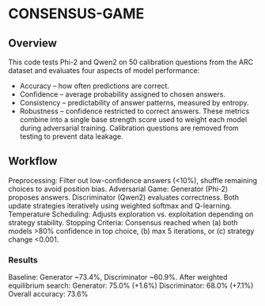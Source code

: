 # CONSENSUS-GAME

## Overview
This code tests Phi-2 and Qwen2 on 50 calibration questions from the ARC dataset and evaluates four aspects of model performance:
- Accuracy – how often predictions are correct.
- Confidence – average probability assigned to chosen answers.
- Consistency – predictability of answer patterns, measured by entropy.
- Robustness – confidence restricted to correct answers.
These metrics combine into a single base strength score used to weight each model during adversarial training. Calibration questions are removed from testing to prevent data leakage.
## Workflow
Preprocessing: Filter out low-confidence answers (<10%), shuffle remaining choices to avoid position bias.
Adversarial Game:
Generator (Phi-2) proposes answers.
Discriminator (Qwen2) evaluates correctness.
Both update strategies iteratively using weighted softmax and Q-learning.
Temperature Scheduling: Adjusts exploration vs. exploitation depending on strategy stability.
Stopping Criteria: Consensus reached when (a) both models >80% confidence in top choice, (b) max 5 iterations, or (c) strategy change <0.001.
### Results
Baseline: Generator ~73.4%, Discriminator ~60.9%.
After weighted equilibrium search:
Generator: 75.0% (+1.6%)
Discriminator: 68.0% (+7.1%)
Overall accuracy: 73.6%
